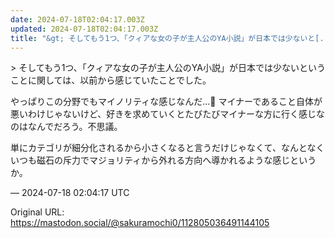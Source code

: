 ```yaml
---
date: 2024-07-18T02:04:17.003Z
updated: 2024-07-18T02:04:17.003Z
title: "&gt; そしてもう1つ、「クィアな女の子が主人公のYA小説」が日本では少ないと[...]"
---
```


<p>&gt; そしてもう1つ、「クィアな女の子が主人公のYA小説」が日本では少ないということに関しては、以前から感じていたことでした。</p><p>やっぱりこの分野でもマイノリティな感じなんだ…🥲 マイナーであること自体が悪いわけじゃないけど、好きを求めていくとたびたびマイナーな方に行く感じなのはなんでだろう。不思議。</p><p>単にカテゴリが細分化されるから小さくなると言うだけじゃなくて、なんとなくいつも磁石の斥力でマジョリティから外れる方向へ導かれるような感じというか。</p>

&mdash; 2024-07-18 02:04:17 UTC

Original URL: https://mastodon.social/@sakuramochi0/112805036491144105
